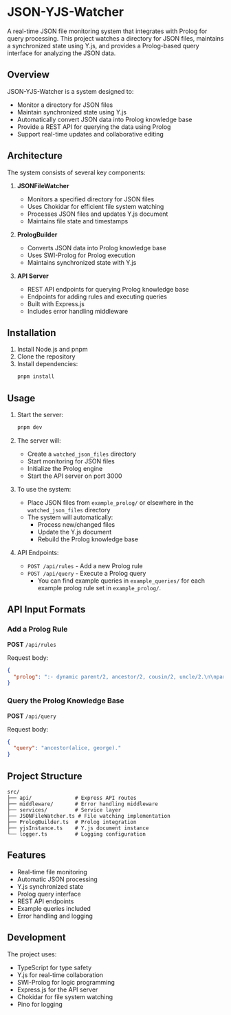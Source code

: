 # JSON-YJS-Watcher

A real-time JSON file monitoring system that integrates with Prolog for query processing. This project watches a directory for JSON files, maintains a synchronized state using Y.js, and provides a Prolog-based query interface for analyzing the JSON data.

## Overview

JSON-YJS-Watcher is a system designed to:

- Monitor a directory for JSON files
- Maintain synchronized state using Y.js
- Automatically convert JSON data into Prolog knowledge base
- Provide a REST API for querying the data using Prolog
- Support real-time updates and collaborative editing

## Architecture

The system consists of several key components:

1. **JSONFileWatcher**

   - Monitors a specified directory for JSON files
   - Uses Chokidar for efficient file system watching
   - Processes JSON files and updates Y.js document
   - Maintains file state and timestamps

2. **PrologBuilder**

   - Converts JSON data into Prolog knowledge base
   - Uses SWI-Prolog for Prolog execution
   - Maintains synchronized state with Y.js

3. **API Server**
   - REST API endpoints for querying Prolog knowledge base
   - Endpoints for adding rules and executing queries
   - Built with Express.js
   - Includes error handling middleware

## Installation

1. Install Node.js and pnpm
2. Clone the repository
3. Install dependencies:
   ```bash
   pnpm install
   ```

## Usage

1. Start the server:

   ```bash
   pnpm dev
   ```

2. The server will:

   - Create a `watched_json_files` directory
   - Start monitoring for JSON files
   - Initialize the Prolog engine
   - Start the API server on port 3000

3. To use the system:

   - Place JSON files from `example_prolog/` or elsewhere in the `watched_json_files` directory
   - The system will automatically:
     - Process new/changed files
     - Update the Y.js document
     - Rebuild the Prolog knowledge base

4. API Endpoints:
   - `POST /api/rules` - Add a new Prolog rule
   - `POST /api/query` - Execute a Prolog query
     - You can find example queries in `example_queries/` for each example prolog rule set in `example_prolog/`.

## API Input Formats

### Add a Prolog Rule

**POST** `/api/rules`

Request body:

```json
{
  "prolog": ":- dynamic parent/2, ancestor/2, cousin/2, uncle/2.\n\nparent(alice, bob).\nparent(alice, claire).\nparent(bob, david).\nparent(claire, emily).\nparent(david, frank).\nparent(emily, george).\n\nancestor(X, Y) :- parent(X, Y).\nancestor(X, Y) :- parent(X, Z), ancestor(Z, Y).\n\nsibling(X, Y) :- parent(Z, X), parent(Z, Y), X \\= Y.\n\ncousin(X, Y) :-\n    parent(A, X),\n    parent(B, Y),\n    sibling(A, B).\n\nuncle(X, Y) :-\n    parent(P, Y),\n    sibling(X, P),\n    male(X).\n\nmale(bob).\nmale(david).\nmale(frank).\nmale(george).\nmale(john)."
}
```

### Query the Prolog Knowledge Base

**POST** `/api/query`

Request body:

```json
{
  "query": "ancestor(alice, george)."
}
```

## Project Structure

```
src/
├── api/              # Express API routes
├── middleware/       # Error handling middleware
├── services/         # Service layer
├── JSONFileWatcher.ts # File watching implementation
├── PrologBuilder.ts  # Prolog integration
├── yjsInstance.ts    # Y.js document instance
└── logger.ts         # Logging configuration
```

## Features

- Real-time file monitoring
- Automatic JSON processing
- Y.js synchronized state
- Prolog query interface
- REST API endpoints
- Example queries included
- Error handling and logging

## Development

The project uses:

- TypeScript for type safety
- Y.js for real-time collaboration
- SWI-Prolog for logic programming
- Express.js for the API server
- Chokidar for file system watching
- Pino for logging
